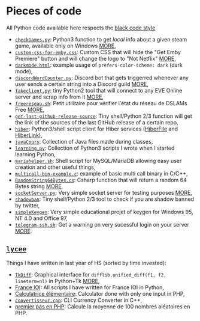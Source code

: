 # Pieces of code
All Python code available here respects the [black code style](https://github.com/psf/black)
- [`checkGames.py`](checkGames.py): Python3 function to get *local* info about a given steam game, available only on Windows [MORE](checkGams.py/README.md),
- [`custom-css-for-emby.css`](custom-css-for-emby.css): Custom CSS that will hide the "Get Emby Premiere" button and will change the logo to "Not Netflix" [MORE](custom-css-for-emby.css/README.md),
- [`darkmode.html`](darkmode.html): example usage of `prefers-color-scheme: dark` (dark mode),
- [`discordWordCounter.py`](discordWordCounter.py): Discord bot that gets triggerred whenever any user sends a certain string into a Discord guild [MORE](discordWordCounter.py/README.md),
- [`fakeclient.py`](fakeclient.py): tiny Python2 tool that will connect to any EVE Online server and scrap info from it [MORE](fakeclient.py/README.md),
- [`freereseau.sh`](freereseau.sh): Petit utilitaire pour vérifier l'état du réseau de DSLAMs Free [MORE](freereseau.sh/README.md),
- [`get-last-github-release-source`](get-last-github-release-source): Tiny shell/Python 2/3 function will get the link of the sources of the last GitHub release of a certain repo,
- [`hiber`](hiber): Python3/shell script client for Hiber services ([HiberFile](https://hiberfile.com) and [HiberLink](https://hiber.link)),
- [`javaCours`](javaCours): Collection of Java files made during classes,
- [`learning.py`](learning.py): Collection of Python3 scripts I wrote when I started learning Python,
- [`mariahelper.sh`](mariahelper): Shell script for MySQL/MariaDB allowing easy user creation and other useful things, 
- [`multicall-bin-example.c`](multicall-bin-example.c): example of basic multi call binary in C/C++,
- [`RandomString64Bytes.cs`](RandomString64Bytes.cs): Csharp function that will return a random 64 Bytes string [MORE](RandomString64Bytes.cs/README.md),
- [`socketServer.py`](socketServer.py): Very simple socket server for testing purposes [MORE](socketServer.py/README.md),
- [`shadowban`](shadowban): Tiny shell/Python 2/3 tool to check if you are shadow banned by twitter,
- [`simpleKeygen`](simpleKeygen): Very simple educational projet of keygen for Windows 95, NT 4.0 and Office 97,
- [`telegram-ssh.sh`](telegram-ssh.sh): Get a warning on very sucessful login on your server [MORE](telegram-ssh.sh/README.md).

## [`lycee`](lycee)
Things I have written in last year of HS (sorted by time invested):
- [`TkDiff`](lycee/python/tkdiff/): Graphical interface for `difflib.unified_diff(f1, f2, lineterm=nl)` in Python+Tk [MORE](cours/python/tkdiff/README.md),
- [France IOI](lycee/python/franceioi/): All scripts I have written for France IOI in Python,
- [Calculatrice élémentaire](lycee/php/tp6.php): Calculator done with only one input in PHP,
- [`convertisseur.cpp`](lycee/convertisseur.cpp/convertisseur.cpp): CLI Currency Converter in C++,
- [premier pas en PHP](lycee/php/tp5.php): Calcule la moyenne de 100 nombres aléatoires en PHP.